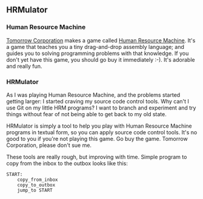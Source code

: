 ## HRMulator

### Human Resource Machine

[Tomorrow Corporation](https://tomorrowcorporation.com/) makes a game called [Human Resource Machine](https://tomorrowcorporation.com/humanresourcemachine).  It's a game that teaches you a tiny drag-and-drop assembly language; and guides you to solving programming problems with that knowledge.  If you don't yet have this game, you should go buy it immediately :-).  It's adorable and really fun.

### HRMulator

As I was playing Human Resource Machine, and the problems started getting larger: I started craving my source code control tools.  Why can't I use Git on my little HRM programs?  I want to branch and experiment and try things without fear of not being able to get back to my old state.

HRMulator is simply a tool to help you play with Human Resource Machine programs in textual form, so you can apply source code control tools.  It's no good to you if you're not playing this game.  Go buy the game.  Tomorrow Corporation, please don't sue me.

These tools are really rough, but improving with time.  Simple program to copy from the inbox to the outbox looks like this:

~~~~~~~~
START:
    copy_from_inbox
    copy_to_outbox
    jump_to START
~~~~~~~~

